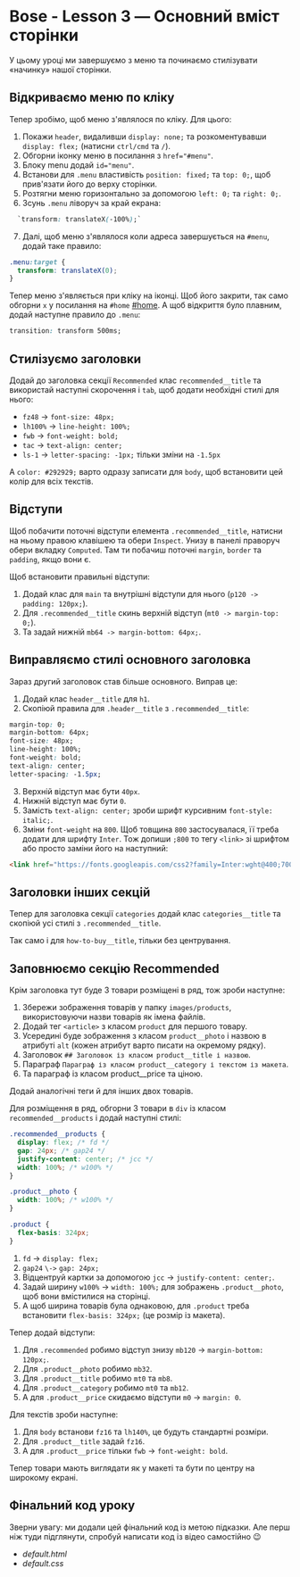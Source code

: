 # Bose - Lesson 3 — Основний вміст сторінки

У цьому уроці ми завершуємо з меню та починаємо стилізувати «начинку» нашої сторінки.

## Відкриваємо меню по кліку

Тепер зробімо, щоб меню з'являлося по кліку. Для цього:

1. Покажи `header`, видаливши `display: none;` та розкоментувавши `display: flex;` (натисни `ctrl/cmd` та `/`).
2. Обгорни іконку меню в посилання з `href="#menu"`.
3. Блоку menu додай `id="menu"`.
4. Встанови для `.menu` властивість `position: fixed;` та `top: 0;`, щоб прив'язати його до верху сторінки.
5. Розтягни меню горизонтально за допомогою `left: 0;` та `right: 0;`.
6. Зсунь `.menu` ліворуч за край екрана:
```css
  `transform: translateX(-100%);`
```

7. Далі, щоб меню з'являлося коли адреса завершується на `#menu`, додай таке правило:
```css
.menu:target {
  transform: translateX(0);
}
```
Тепер меню з'являється при кліку на іконці. Щоб його закрити, так само обгорни `x` у посилання на `#home` [#home](посилання-сюди). А щоб відкриття було плавним, додай наступне правило до `.menu`:

```css
transition: transform 500ms;
```
## Стилізуємо заголовки

Додай до заголовка секції `Recommended` клас `recommended__title` та використай наступні скорочення і `tab`, щоб додати необхідні стилі для нього:

- `fz48` -> `font-size: 48px;`
- `lh100%` -> `line-height: 100%;`
- `fwb` -> `font-weight: bold;`
- `tac` -> `text-align: center;`
- `ls-1` -> `letter-spacing: -1px;` тільки зміни на `-1.5px`

А `color: #292929;` варто одразу записати для `body`, щоб встановити цей колір для всіх текстів.

## Відступи

Щоб побачити поточні відступи елемента `.recommended__title`, натисни на ньому правою клавішею та обери `Inspect`. Унизу в панелі праворуч обери вкладку `Computed`. Там ти побачиш поточні `margin`, `border` та `padding`, якщо вони є.

Щоб встановити правильні відступи:

1. Додай клас для `main` та внутрішні відступи для нього (`p120 -> padding: 120px;`).
2. Для `.recommended__title` скинь верхній відступ (`mt0 -> margin-top: 0;`).
3. Та задай нижній `mb64 -> margin-bottom: 64px;`.

## Виправляємо стилі основного заголовка

Зараз другий заголовок став більше основного. Виправ це:

1. Додай клас `header__title` для `h1`.
2. Скопіюй правила для `.header__title` з `.recommended__title`:
```css
margin-top: 0;
margin-bottom: 64px;
font-size: 48px;
line-height: 100%;
font-weight: bold;
text-align: center;
letter-spacing: -1.5px;
```

3. Верхній відступ має бути `40px`.
4. Нижній відступ має бути `0`.
5. Замість `text-align: center;` зроби шрифт курсивним `font-style: italic;`.
6. Зміни `font-weight` на `800`.
Щоб товщина `800` застосувалася, її треба додати для шрифту `Inter`. Тож допиши `;800` то тегу `<link>` зі шрифтом або просто заміни його на наступний:
```html
<link href="https://fonts.googleapis.com/css2?family=Inter:wght@400;700;800&display=swap" rel="stylesheet">
```

## Заголовки інших секцій

Тепер для заголовка секції `categories` додай клас `categories__title` та скопіюй усі стилі з `.recommended__title`.

Так само і для `how-to-buy__title`, тільки без центрування.

## Заповнюємо секцію Recommended

Крім заголовка тут буде 3 товари розміщені в ряд, тож зроби наступне:

1. Збережи зображення товарів у папку `images/products`, використовуючи назви товарів як імена файлів.
2. Додай тег `<article>` з класом `product` для першого товару.
3. Усередині буде зображення з класом `product__photo` і назвою в атрибуті `alt` (кожен атрибут варто писати на окремому рядку).
4. Заголовок `## Заголовок із класом product__title і назвою`.
5. Параграф `Параграф із класом product__category і текстом із макета`.
6. Та параграф із класом product__price та ціною.

Додай аналогічні теги й для інших двох товарів.

Для розміщення в ряд, обгорни 3 товари в `div` із класом `recommended__products` і додай наступні стилі:

```css
.recommended__products {
  display: flex; /* fd */
  gap: 24px; /* gap24 */
  justify-content: center; /* jcc */
  width: 100%; /* w100% */
}

.product__photo {
  width: 100%; /* w100% */
}

.product {
  flex-basis: 324px;
}
```

1. `fd` \-> `display: flex;`
2. `gap24` `\->` `gap: 24px;`
3. Відцентруй картки за допомогою `jcc` -> `justify-content: center;`.
4. Задай ширину `w100%` -> `width: 100%;` для зображень `.product__photo`, щоб вони вмістилися на сторінці.
5. А щоб ширина товарів була однаковою, для `.product` треба встановити `flex-basis: 324px;` (це розмір із макета).
   
Тепер додай відступи:

1. Для `.recommended` робимо відступ знизу `mb120` -> `margin-bottom: 120px;`.
2. Для `.product__photo` робимо `mb32`.
3. Для `.product__title` робимо `mt0` та `mb8`.
4. Для `.product__category` робимо `mt0` та `mb12`.
5. А для `.product__price` скидаємо відступи `m0` -> `margin: 0`.

Для текстів зроби наступне:

1. Для `body` встанови `fz16` та `lh140%`, це будуть стандартні розміри.
2. Для `.product__title` задай `fz16`.
3. А для `.product__price` тільки `fwb` -> `font-weight: bold`.

Тепер товари мають виглядати як у макеті та бути по центру на широкому екрані.

## Фінальний код уроку
Зверни увагу: ми додали цей фінальний код із метою підказки. Але перш ніж туди підглянути, спробуй написати код із відео самостійно 😉

- *default.html*
- *default.css*
